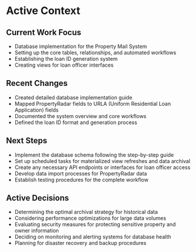 # Active Context

## Current Work Focus
- Database implementation for the Property Mail System
- Setting up the core tables, relationships, and automated workflows
- Establishing the loan ID generation system
- Creating views for loan officer interfaces

## Recent Changes
- Created detailed database implementation guide
- Mapped PropertyRadar fields to URLA (Uniform Residential Loan Application) fields
- Documented the system overview and core workflows
- Defined the loan ID format and generation process

## Next Steps
- Implement the database schema following the step-by-step guide
- Set up scheduled tasks for materialized view refreshes and data archival
- Create any necessary API endpoints or interfaces for loan officer access
- Develop data import processes for PropertyRadar data
- Establish testing procedures for the complete workflow

## Active Decisions
- Determining the optimal archival strategy for historical data
- Considering performance optimizations for large data volumes
- Evaluating security measures for protecting sensitive property and owner information
- Deciding on monitoring and alerting systems for database health
- Planning for disaster recovery and backup procedures
